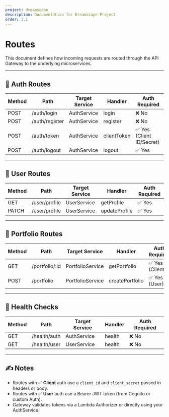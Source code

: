 ```yaml
---
project: dreamscape
description: Documentation for Dreamscape Project
order: 3.1
---
```

# Routes

This document defines how incoming requests are routed through the API Gateway to the underlying microservices.

---

## 🔐 Auth Routes

| Method | Path           | Target Service | Handler           | Auth Required |
|--------|----------------|----------------|-------------------|----------------|
| POST   | /auth/login    | AuthService    | login             | ❌ No          |
| POST   | /auth/register | AuthService    | register          | ❌ No          |
| POST   | /auth/token    | AuthService    | clientToken       | ✅ Yes (Client ID/Secret) |
| POST   | /auth/logout   | AuthService    | logout            | ✅ Yes         |

---

## 👤 User Routes

| Method | Path            | Target Service | Handler       | Auth Required |
|--------|------------------|----------------|----------------|----------------|
| GET    | /user/profile    | UserService    | getProfile     | ✅ Yes         |
| PATCH  | /user/profile    | UserService    | updateProfile  | ✅ Yes         |

---

## 📁 Portfolio Routes

| Method | Path                  | Target Service     | Handler         | Auth Required |
|--------|------------------------|--------------------|------------------|----------------|
| GET    | /portfolio/:id        | PortfolioService   | getPortfolio     | ✅ Yes (Client) |
| POST   | /portfolio            | PortfolioService   | createPortfolio  | ✅ Yes (User)   |

---

## 🧪 Health Checks

| Method | Path         | Target Service | Handler  | Auth Required |
|--------|--------------|----------------|----------|----------------|
| GET    | /health/auth | AuthService    | health   | ❌ No          |
| GET    | /health/user | UserService    | health   | ❌ No          |

---

## ✍️ Notes

- Routes with ✅ **Client** auth use a `client_id` and `client_secret` passed in headers or body.
- Routes with ✅ **User** auth use a Bearer JWT token (from Cognito or custom Auth).
- Gateway validates tokens via a Lambda Authorizer or directly using your AuthService.
